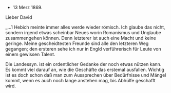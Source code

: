 + 13 Merz 1869.

Lieber David

_...1 Hebich meinte immer alles werde wieder römisch. Ich glaube das nicht, sondern irgend etwas scheinbar Neues worin Romanismus und Unglaube zusammengehen können. Denn letzterer ist auch eine Macht und keine geringe. Meine gescheidtesten Freunde sind alle den letzteren Weg gegangen; den ersteren sehe ich nur in Engld verführerisch für Leute von einem gewissen Talent.

Die Landessyn. ist ein ordentlicher Gedanke der noch etwas nützen kann. Es kommt viel darauf an, wie die Geschäfte das erstemal ausfallen. Wichtig ist es doch schon daß man zum Aussprechen über Bedürfnisse und Mängel kommt, wenn es auch noch lange anstehen mag, bis Abhülfe geschafft wird. 